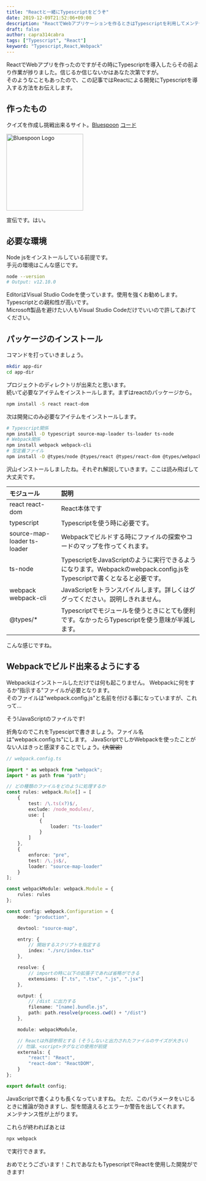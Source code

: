 ```yaml
---
title: "Reactと一緒にTypescriptをどうぞ"
date: 2019-12-09T21:52:06+09:00
description: "ReactでWebアプリケーションを作るときはTypescriptを利用してメンテナンス性を高めた方が良いのでは、という話です。"
draft: false
author: capra314cabra
tags: ["Typescript", "React"]
keyword: "Typescript,React,Webpack"
---
```


ReactでWebアプリを作ったのですがその時にTypescriptを導入したらその前より作業が捗りました。信じるか信じないかはあなた次第ですが。  
そのようなこともあったので、この記事ではReactによる開発にTypescriptを導入する方法をお伝えします。

## 作ったもの

クイズを作成し挑戦出来るサイト。[Bluespoon](https://capra314cabra.github.io/blue-spoon/index.html) [コード](https://github.com/capra314cabra/blue-spoon)

<img src="https://capra314cabra.github.io/blue-spoon/img/logo.svg" alt="Bluespoon Logo" class="center" width="200" height="200" />

宣伝です。はい。

## 必要な環境

Node jsをインストールしている前提です。  
手元の環境はこんな感じです。

``` bash
node --version
# Output: v12.10.0
```

EditorはVisual Studio Codeを使っています。使用を強くお勧めします。Typescriptとの親和性が高いです。  
Microsoft製品を避けたい人もVisual Studio Codeだけでいいので許してあげてください。

## パッケージのインストール

コマンドを打っていきましょう。

``` bash
mkdir app-dir
cd app-dir
```

プロジェクトのディレクトリが出来たと思います。  
続いて必要なアイテムをインストールします。まずはreactのパッケージから。

``` bash
npm install -S react react-dom
```

次は開発にのみ必要なアイテムをインストールします。

``` bash
# Typescript関係
npm install -D typescript source-map-loader ts-loader ts-node
# Webpack関係
npm install webpack webpack-cli
# 型定義ファイル
npm install -D @types/node @types/react @types/react-dom @types/webpack
```

沢山インストールしましたね。それぞれ解説していきます。ここは読み飛ばして大丈夫です。

| モジュール | 説明 |
|:---------|:---------|
| react react-dom | React本体です |
| typescript | Typescriptを使う時に必要です。 |
| source-map-loader ts-loader | Webpackでビルドする時にファイルの探索やコードのマップを作ってくれます。 |
| ts-node | TypescriptをJavaScriptのように実行できるようになります。Webpackのwebpack.config.jsをTypescriptで書くとなると必要です。 |
| webpack webpack-cli | JavaScriptをトランスパイルします。詳しくはググってください。説明しきれません。 |
| @types/* | Typescriptでモジュールを使うときにとても便利です。なかったらTypescriptを使う意味が半減します。 |

こんな感じですね。

## Webpackでビルド出来るようにする

Webpackはインストールしただけでは何も起こりません。
Webpackに何をするか"指示する"ファイルが必要となります。  
そのファイルは"webpack.config.js"と名前を付ける事になっていますが、これって...

そう!JavaScriptのファイルです!

折角なのでこれをTypesciptで書きましょう。ファイル名は"webpack.config.ts"にします。
JavaScriptでしかWebpackを使ったことがない人はきっと感涙することでしょう。~~(大袈裟)~~

``` typescript
// webpack.config.ts

import * as webpack from "webpack";
import * as path from "path";

// どの種類のファイルをどのように処理するか
const rules: webpack.Rule[] = [
    {
        test: /\.ts(x?)$/,
        exclude: /node_modules/,
        use: [
            {
                loader: "ts-loader"
            }
        ]
    },
    {
        enforce: "pre",
        test: /\.js$/,
        loader: "source-map-loader"
    }
];

const webpackModule: webpack.Module = {
    rules: rules
};

const config: webpack.Configuration = {
    mode: "production",

    devtool: "source-map",

    entry: {
        // 開始するスクリプトを指定する
        index: "./src/index.tsx"
    },

    resolve: {
        // importの時に以下の拡張子であれば省略ができる
        extensions: [".ts", ".tsx", ".js", ".jsx"]
    },

    output: {
        // /dist に出力する
        filename: "[name].bundle.js",
        path: path.resolve(process.cwd() + "/dist")
    },

    module: webpackModule,

    // Reactは外部参照とする (そうしないと出力されたファイルのサイズが大きい)
    // 勿論、<script>タグなどの使用が前提
    externals: {
        "react": "React",
        "react-dom": "ReactDOM",
    }
};

export default config;
```

JavaScriptで書くよりも長くなっていますね。
ただ、このパラメータをいじるときに推論が効きますし、型を間違えるとエラーか警告を出してくれます。  
メンテナンス性が上がります。

これらが終わればあとは

``` bash
npx webpack
```

で実行できます。

おめでとうございます！これであなたもTypescriptでReactを使用した開発ができます!
